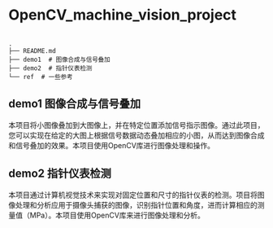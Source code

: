 # OpenCV_machine_vision_project

```shell

.
├── README.md
├── demo1  # 图像合成与信号叠加
├── demo2  # 指针仪表检测
└── ref  # 一些参考

```

## demo1 图像合成与信号叠加

本项目将小图像叠加到大图像上，并在特定位置添加信号指示图像。通过此项目，您可以实现在给定的大图上根据信号数据动态叠加相应的小图，从而达到图像合成和信号叠加的效果。本项目使用OpenCV库进行图像处理和操作。

## demo2 指针仪表检测

本项目通过计算机视觉技术来实现对固定位置和尺寸的指针仪表的检测。项目将图像处理和分析应用于摄像头捕获的图像，识别指针位置和角度，进而计算相应的测量值（MPa）。本项目使用OpenCV库来进行图像处理和分析。

